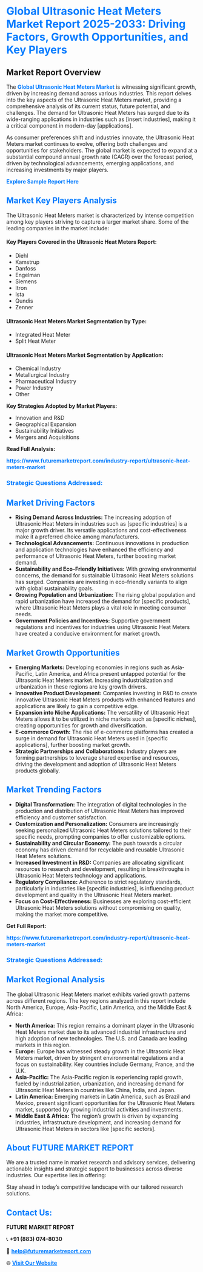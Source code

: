 <h1 style="color: #007BFF;">Global Ultrasonic Heat Meters Market Report 2025-2033: Driving Factors, Growth Opportunities, and Key Players</h1>

<section id="overview">
<h2>Market Report Overview</h2>
<p>The <a href="https://www.futuremarketreport.com/industry-report/ultrasonic-heat-meters-market" style="color: #007BFF; text-decoration: none;"><strong>Global Ultrasonic Heat Meters Market</strong></a> is witnessing significant growth, driven by increasing demand across various industries. This report delves into the key aspects of the Ultrasonic Heat Meters market, providing a comprehensive analysis of its current status, future potential, and challenges. The demand for Ultrasonic Heat Meters has surged due to its wide-ranging applications in industries such as [insert industries], making it a critical component in modern-day [applications].</p>
<p>As consumer preferences shift and industries innovate, the Ultrasonic Heat Meters market continues to evolve, offering both challenges and opportunities for stakeholders. The global market is expected to expand at a substantial compound annual growth rate (CAGR) over the forecast period, driven by technological advancements, emerging applications, and increasing investments by major players.</p>
</section>

<section id="overview">
<p><a href="https://www.futuremarketreport.com/request-sample/reportId=92093" style="color: #007BFF; text-decoration: none;"><strong>Explore Sample Report Here</strong></a></p>
</section>

<section id="key-players">
<h2 style="color: #007BFF;">Market Key Players Analysis</h2>
<p>The Ultrasonic Heat Meters market is characterized by intense competition among key players striving to capture a larger market share. Some of the leading companies in the market include:</p>
<h4>Key Players Covered in the Ultrasonic Heat Meters Report:</h4>
<ul><li>Diehl</li><li>Kamstrup</li><li>Danfoss</li><li>Engelman</li><li>Siemens</li><li>Itron</li><li>Ista</li><li>Qundis</li><li>Zenner</li></ul>
<h4>Ultrasonic Heat Meters Market Segmentation by Type:</h4>
<ul><li>Integrated Heat Meter</li><li>Split Heat Meter</li></ul>

<h4>Ultrasonic Heat Meters Market Segmentation by Application:</h4>
<ul><li>Chemical Industry</li><li>Metallurgical Industry</li><li>Pharmaceutical Industry</li><li>Power Industry</li><li>Other</li></ul>
<p><strong>Key Strategies Adopted by Market Players:</strong></p>
<ul>
<li>Innovation and R&D</li>
<li>Geographical Expansion</li>
<li>Sustainability Initiatives</li>
<li>Mergers and Acquisitions</li>
</ul>
</section>

<section>
<p><strong>Read Full Analysis: </strong></p><a href="https://www.futuremarketreport.com/industry-report/ultrasonic-heat-meters-market" style="color: #007BFF; text-decoration: none;"><strong>https://www.futuremarketreport.com/industry-report/ultrasonic-heat-meters-market</strong></a>
<h3 style="color: #007BFF;">Strategic Questions Addressed:</h3>
</section>

<section id="driving-factors">
<h2 style="color: #007BFF;">Market Driving Factors</h2>
<ul>
<li><strong>Rising Demand Across Industries:</strong> The increasing adoption of Ultrasonic Heat Meters in industries such as [specific industries] is a major growth driver. Its versatile applications and cost-effectiveness make it a preferred choice among manufacturers.</li>
<li><strong>Technological Advancements:</strong> Continuous innovations in production and application technologies have enhanced the efficiency and performance of Ultrasonic Heat Meters, further boosting market demand.</li>
<li><strong>Sustainability and Eco-Friendly Initiatives:</strong> With growing environmental concerns, the demand for sustainable Ultrasonic Heat Meters solutions has surged. Companies are investing in eco-friendly variants to align with global sustainability goals.</li>
<li><strong>Growing Population and Urbanization:</strong> The rising global population and rapid urbanization have increased the demand for [specific products], where Ultrasonic Heat Meters plays a vital role in meeting consumer needs.</li>
<li><strong>Government Policies and Incentives:</strong> Supportive government regulations and incentives for industries using Ultrasonic Heat Meters have created a conducive environment for market growth.</li>
</ul>
</section>

<section id="growth-opportunities">
<h2 style="color: #007BFF;">Market Growth Opportunities</h2>
<ul>
<li><strong>Emerging Markets:</strong> Developing economies in regions such as Asia-Pacific, Latin America, and Africa present untapped potential for the Ultrasonic Heat Meters market. Increasing industrialization and urbanization in these regions are key growth drivers.</li>
<li><strong>Innovative Product Development:</strong> Companies investing in R&D to create innovative Ultrasonic Heat Meters products with enhanced features and applications are likely to gain a competitive edge.</li>
<li><strong>Expansion into Niche Applications:</strong> The versatility of Ultrasonic Heat Meters allows it to be utilized in niche markets such as [specific niches], creating opportunities for growth and diversification.</li>
<li><strong>E-commerce Growth:</strong> The rise of e-commerce platforms has created a surge in demand for Ultrasonic Heat Meters used in [specific applications], further boosting market growth.</li>
<li><strong>Strategic Partnerships and Collaborations:</strong> Industry players are forming partnerships to leverage shared expertise and resources, driving the development and adoption of Ultrasonic Heat Meters products globally.</li>
</ul>
</section>

<section id="trending-factors">
<h2 style="color: #007BFF;">Market Trending Factors</h2>
<ul>
<li><strong>Digital Transformation:</strong> The integration of digital technologies in the production and distribution of Ultrasonic Heat Meters has improved efficiency and customer satisfaction.</li>
<li><strong>Customization and Personalization:</strong> Consumers are increasingly seeking personalized Ultrasonic Heat Meters solutions tailored to their specific needs, prompting companies to offer customizable options.</li>
<li><strong>Sustainability and Circular Economy:</strong> The push towards a circular economy has driven demand for recyclable and reusable Ultrasonic Heat Meters solutions.</li>
<li><strong>Increased Investment in R&D:</strong> Companies are allocating significant resources to research and development, resulting in breakthroughs in Ultrasonic Heat Meters technology and applications.</li>
<li><strong>Regulatory Compliance:</strong> Adherence to strict regulatory standards, particularly in industries like [specific industries], is influencing product development and quality in the Ultrasonic Heat Meters market.</li>
<li><strong>Focus on Cost-Effectiveness:</strong> Businesses are exploring cost-efficient Ultrasonic Heat Meters solutions without compromising on quality, making the market more competitive.</li>
</ul>
</section>

<section>
<p><strong>Get Full Report: </strong></p><a href="https://www.futuremarketreport.com/industry-report/ultrasonic-heat-meters-market" style="color: #007BFF; text-decoration: none;"><strong>https://www.futuremarketreport.com/industry-report/ultrasonic-heat-meters-market</strong></a>
<h3 style="color: #007BFF;">Strategic Questions Addressed:</h3>
</section>


<section id="regional-analysis">
<h2 style="color: #007BFF;">Market Regional Analysis</h2>
<p>The global Ultrasonic Heat Meters market exhibits varied growth patterns across different regions. The key regions analyzed in this report include North America, Europe, Asia-Pacific, Latin America, and the Middle East & Africa:</p>
<ul>
<li><strong>North America:</strong> This region remains a dominant player in the Ultrasonic Heat Meters market due to its advanced industrial infrastructure and high adoption of new technologies. The U.S. and Canada are leading markets in this region.</li>
<li><strong>Europe:</strong> Europe has witnessed steady growth in the Ultrasonic Heat Meters market, driven by stringent environmental regulations and a focus on sustainability. Key countries include Germany, France, and the U.K.</li>
<li><strong>Asia-Pacific:</strong> The Asia-Pacific region is experiencing rapid growth, fueled by industrialization, urbanization, and increasing demand for Ultrasonic Heat Meters in countries like China, India, and Japan.</li>
<li><strong>Latin America:</strong> Emerging markets in Latin America, such as Brazil and Mexico, present significant opportunities for the Ultrasonic Heat Meters market, supported by growing industrial activities and investments.</li>
<li><strong>Middle East & Africa:</strong> The region’s growth is driven by expanding industries, infrastructure development, and increasing demand for Ultrasonic Heat Meters in sectors like [specific sectors].</li>
</ul>
</section>

<footer>
<h2 style="color: #007BFF;">About FUTURE MARKET REPORT</h2>
<p>We are a trusted name in market research and advisory services, delivering actionable insights and strategic support to businesses across diverse industries. Our expertise lies in offering:</p>

<p>Stay ahead in today’s competitive landscape with our tailored research solutions.</p>

<h2 style="color: #007BFF;">Contact Us:</h2>
<p><strong>FUTURE MARKET REPORT</strong></p>
<p>📞 <strong>+91 (883) 074-8030</strong></p>
<p>📧 <strong><a href="mailto:help@futuremarketreport.com" style="color: #007BFF;">help@futuremarketreport.com</a></strong></p>
<p>🌐 <strong><a href="https://www.futuremarketreport.com/" style="color: #007BFF;">Visit Our Website</a></strong></p>
</footer>